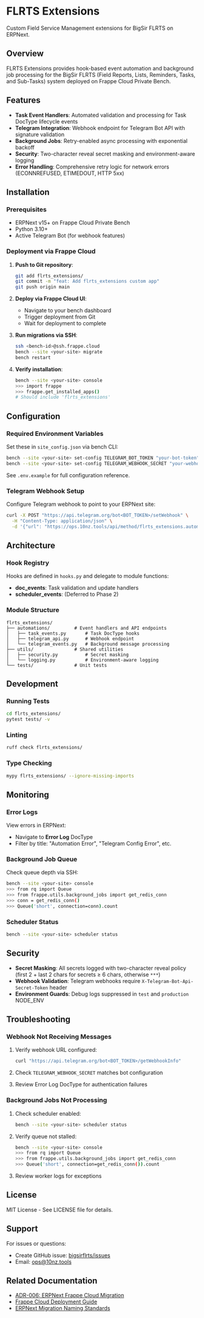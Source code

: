 # FLRTS Extensions

Custom Field Service Management extensions for BigSir FLRTS on ERPNext.

## Overview

FLRTS Extensions provides hook-based event automation and background job
processing for the BigSir FLRTS (Field Reports, Lists, Reminders, Tasks, and
Sub-Tasks) system deployed on Frappe Cloud Private Bench.

## Features

- **Task Event Handlers**: Automated validation and processing for Task DocType
  lifecycle events
- **Telegram Integration**: Webhook endpoint for Telegram Bot API with signature
  validation
- **Background Jobs**: Retry-enabled async processing with exponential backoff
- **Security**: Two-character reveal secret masking and environment-aware
  logging
- **Error Handling**: Comprehensive retry logic for network errors
  (ECONNREFUSED, ETIMEDOUT, HTTP 5xx)

## Installation

### Prerequisites

- ERPNext v15+ on Frappe Cloud Private Bench
- Python 3.10+
- Active Telegram Bot (for webhook features)

### Deployment via Frappe Cloud

1. **Push to Git repository**:

   ```bash
   git add flrts_extensions/
   git commit -m "feat: Add flrts_extensions custom app"
   git push origin main
   ```

2. **Deploy via Frappe Cloud UI**:
   - Navigate to your bench dashboard
   - Trigger deployment from Git
   - Wait for deployment to complete

3. **Run migrations via SSH**:

   ```bash
   ssh <bench-id>@ssh.frappe.cloud
   bench --site <your-site> migrate
   bench restart
   ```

4. **Verify installation**:

   ```bash
   bench --site <your-site> console
   >>> import frappe
   >>> frappe.get_installed_apps()
   # Should include 'flrts_extensions'
   ```

## Configuration

### Required Environment Variables

Set these in `site_config.json` via bench CLI:

```bash
bench --site <your-site> set-config TELEGRAM_BOT_TOKEN "your-bot-token"
bench --site <your-site> set-config TELEGRAM_WEBHOOK_SECRET "your-webhook-secret"
```

See `.env.example` for full configuration reference.

### Telegram Webhook Setup

Configure Telegram webhook to point to your ERPNext site:

```bash
curl -X POST "https://api.telegram.org/bot<BOT_TOKEN>/setWebhook" \
  -H "Content-Type: application/json" \
  -d '{"url": "https://ops.10nz.tools/api/method/flrts_extensions.automations.telegram_api.handle_telegram_webhook"}'
```

## Architecture

### Hook Registry

Hooks are defined in `hooks.py` and delegate to module functions:

- **doc_events**: Task validation and update handlers
- **scheduler_events**: (Deferred to Phase 2)

### Module Structure

```
flrts_extensions/
├── automations/         # Event handlers and API endpoints
│   ├── task_events.py       # Task DocType hooks
│   ├── telegram_api.py      # Webhook endpoint
│   └── telegram_events.py   # Background message processing
├── utils/               # Shared utilities
│   ├── security.py          # Secret masking
│   └── logging.py           # Environment-aware logging
└── tests/               # Unit tests
```

## Development

### Running Tests

```bash
cd flrts_extensions/
pytest tests/ -v
```

### Linting

```bash
ruff check flrts_extensions/
```

### Type Checking

```bash
mypy flrts_extensions/ --ignore-missing-imports
```

## Monitoring

### Error Logs

View errors in ERPNext:

- Navigate to **Error Log** DocType
- Filter by title: "Automation Error", "Telegram Config Error", etc.

### Background Job Queue

Check queue depth via SSH:

```bash
bench --site <your-site> console
>>> from rq import Queue
>>> from frappe.utils.background_jobs import get_redis_conn
>>> conn = get_redis_conn()
>>> Queue('short', connection=conn).count
```

### Scheduler Status

```bash
bench --site <your-site> scheduler status
```

## Security

- **Secret Masking**: All secrets logged with two-character reveal policy (first
  2 + last 2 chars for secrets ≥ 6 chars, otherwise `***`)
- **Webhook Validation**: Telegram webhooks require
  `X-Telegram-Bot-Api-Secret-Token` header
- **Environment Guards**: Debug logs suppressed in `test` and `production`
  NODE_ENV

## Troubleshooting

### Webhook Not Receiving Messages

1. Verify webhook URL configured:

   ```bash
   curl "https://api.telegram.org/bot<BOT_TOKEN>/getWebhookInfo"
   ```

2. Check `TELEGRAM_WEBHOOK_SECRET` matches bot configuration

3. Review Error Log DocType for authentication failures

### Background Jobs Not Processing

1. Check scheduler enabled:

   ```bash
   bench --site <your-site> scheduler status
   ```

2. Verify queue not stalled:

   ```bash
   bench --site <your-site> console
   >>> from rq import Queue
   >>> from frappe.utils.background_jobs import get_redis_conn
   >>> Queue('short', connection=get_redis_conn()).count
   ```

3. Review worker logs for exceptions

## License

MIT License - See LICENSE file for details.

## Support

For issues or questions:

- Create GitHub issue:
  [bigsirflrts/issues](https://github.com/auldsyababua/bigsirflrts/issues)
- Email: <ops@10nz.tools>

## Related Documentation

- [ADR-006: ERPNext Frappe Cloud Migration](../docs/architecture/adr/ADR-006-erpnext-frappe-cloud-migration.md)
- [Frappe Cloud Deployment Guide](../docs/deployment/FRAPPE_CLOUD_DEPLOYMENT.md)
- [ERPNext Migration Naming Standards](../docs/erpnext/ERPNext-Migration-Naming-Standards.md)

